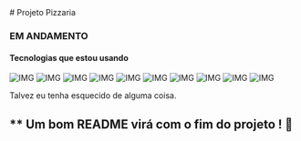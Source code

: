 <div >
# Projeto Pizzaria 

### EM ANDAMENTO 

#### Tecnologias que estou usando 

![IMG ](https://img.shields.io/badge/React-20232A?style=for-the-badge&logo=react&logoColor=61DAFB) 
![IMG ](https://img.shields.io/badge/React_Native-20232A?style=for-the-badge&logo=react&logoColor=61DAFB) 
![IMG ](https://img.shields.io/badge/React_Router-CA4245?style=for-the-badge&logo=react-router&logoColor=white) 
![IMG ](https://img.shields.io/badge/TypeScript-007ACC?style=for-the-badge&logo=typescript&logoColor=white) 
![IMG ](https://img.shields.io/badge/JavaScript-323330?style=for-the-badge&logo=javascript&logoColor=F7DF1E) 
![IMG ](https://img.shields.io/badge/Expo-1B1F23?style=for-the-badge&logo=expo&logoColor=white) 
![IMG ](https://img.shields.io/badge/Postman-FF6C37?style=for-the-badge&logo=Postman&logoColor=white) 
![IMG ](https://img.shields.io/badge/Sass-CC6699?style=for-the-badge&logo=sass&logoColor=white) 
![IMG ](https://img.shields.io/badge/HTML5-E34F26?style=for-the-badge&logo=html5&logoColor=white) 
![IMG ](https://img.shields.io/badge/CSS3-1572B6?style=for-the-badge&logo=css3&logoColor=white) 

Talvez eu tenha esquecido de alguma coisa.
## ** Um bom README virá com o fim do projeto ! 🧐</div>
